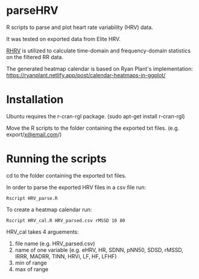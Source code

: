 # parseHRV
R scripts to parse and plot heart rate variability (HRV) data.

It was tested on exported data from Elite HRV.

[RHRV](https://rhrv.r-forge.r-project.org/) is utilized to calculate time-domain and frequency-domain statistics on the filtered RR data.

The generated heatmap calendar is based on Ryan Plant's implementation: https://ryanplant.netlify.app/post/calendar-heatmaps-in-ggplot/

# Installation
Ubuntu requires the r-cran-rgl package. (sudo apt-get install r-cran-rgl)

Move the R scripts to the folder containing the exported txt files. (e.g. export/x@email.com/)

# Running the scripts
cd to the folder containing the exported txt files.

In order to parse the exported HRV files in a csv file run:

`Rscript HRV_parse.R`

To create a heatmap calendar run:

`Rscript HRV_cal.R HRV_parsed.csv rMSSD 10 80`

HRV_cal takes 4 arguements:
1. file name (e.g. HRV_parsed.csv)
1. name of one variable (e.g. eHRV, HR, SDNN, pNN50, SDSD, rMSSD, IRRR, MADRR, TINN, HRVi, LF, HF, LFHF)
1. min of range
1. max of range

